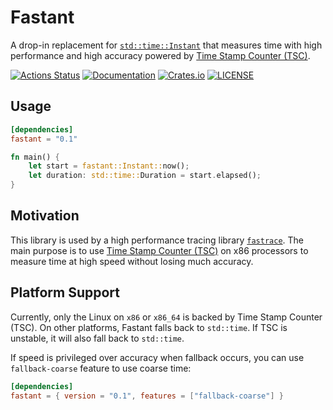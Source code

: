 # Fastant

A drop-in replacement for [`std::time::Instant`](https://doc.rust-lang.org/std/time/struct.Instant.html) that measures time with high performance and high accuracy powered by [Time Stamp Counter (TSC)](https://en.wikipedia.org/wiki/Time_Stamp_Counter).

[![Actions Status](https://github.com/fast/fastant/workflows/CI/badge.svg)](https://github.com/fast/fastant/actions)
[![Documentation](https://docs.rs/fastant/badge.svg)](https://docs.rs/fastant/)
[![Crates.io](https://img.shields.io/crates/v/fastant.svg)](https://crates.io/crates/fastant)
[![LICENSE](https://img.shields.io/github/license/fast/fastant.svg)](LICENSE)

## Usage

```toml
[dependencies]
fastant = "0.1"
```

```rust
fn main() {
    let start = fastant::Instant::now();
    let duration: std::time::Duration = start.elapsed();
}
```

## Motivation

This library is used by a high performance tracing library [`fastrace`](https://github.com/fast/fastrace). The main purpose is to use [Time Stamp Counter (TSC)](https://en.wikipedia.org/wiki/Time_Stamp_Counter) on x86 processors to measure time at high speed without losing much accuracy.

## Platform Support

Currently, only the Linux on `x86` or `x86_64` is backed by Time Stamp Counter (TSC). On other platforms, Fastant falls back to `std::time`. If TSC is unstable, it will also fall back to `std::time`.

If speed is privileged over accuracy when fallback occurs, you can use `fallback-coarse` feature to use coarse time:

```toml
[dependencies]
fastant = { version = "0.1", features = ["fallback-coarse"] }
```
